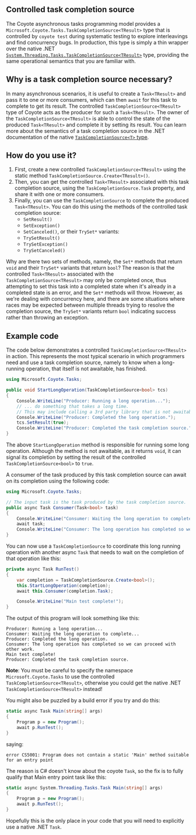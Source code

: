 ## Controlled task completion source

The Coyote asynchronous tasks programming model provides a
`Microsoft.Coyote.Tasks.TaskCompletionSource<TResult>` type that is controlled by `coyote test`
during systematic testing to explore interleavings and find concurrency bugs. In production, this
type is simply a thin wrapper over the native .NET
[`System.Threading.Tasks.TaskCompletionSource<TResult>`](https://docs.microsoft.com/en-us/dotnet/api/system.threading.tasks.taskcompletionsource-1)
type, providing the same operational semantics that you are familiar with.

## Why is a task completion source necessary?

In many asynchronous scenarios, it is useful to create a `Task<TResult>` and pass it to one or more
consumers, which can then `await` for this task to complete to get its result. The controlled
`TaskCompletionSource<TResult>` type of Coyote acts as the producer for such a `Task<TResult>`. The
owner of the `TaskCompletionSource<TResult>` is able to control the state of the produced
`Task<TResult>` and complete it by setting its result. You can learn more about the semantics of a
task completion source in the .NET documentation of the native [`TaskCompletionSource<T>`
type](https://docs.microsoft.com/en-us/dotnet/api/system.threading.tasks.taskcompletionsource-1).

## How do you use it?

1. First, create a new controlled `TaskCompletionSource<TResult>` using the static method
   `TaskCompletionSource.Create<TResult>()`.
2. Then, you can get the controlled `Task<TResult>` associated with this task completion source,
   using the `TaskCompletionSource.Task` property, and share it with one or more consumers.
3. Finally, you can use the `TaskCompletionSource` to complete the produced `Task<TResult>`. You can
   do this using the methods of the controlled task completion source:
   - `SetResult()`
   - `SetException()`
   - `SetCanceled()`, or their `TrySet*` variants:
   - `TrySetResult()`
   - `TrySetException()`
   - `TrySetCanceled()`

Why are there two sets of methods, namely, the `Set*` methods that return `void` and their `TrySet*`
variants that return `bool`? The reason is that the controlled `Task<TResult>` associated with the
`TaskCompletionSource<TResult>` may only be completed once, thus attempting to set this task into a
completed state when it's already in a completed state is an error, and the `Set*` methods will
throw. However, as we're dealing with concurrency here, and there are some situations where races
may be expected between multiple threads trying to resolve the completion source, the `TrySet*`
variants return `bool` indicating success rather than throwing an exception.

## Example code

The code below demonstrates a controlled `TaskCompletionSource<TResult>` in action. This represents
the most typical scenario in which programmers need and use a task completion source, namely to know
when a long-running operation, that itself is not awaitable, has finished.

```csharp
using Microsoft.Coyote.Tasks;

public void StartLongOperation(TaskCompletionSource<bool> tcs)
{
    Console.WriteLine("Producer: Running a long operation...");
    // ... do something that takes a long time.
    // This may include calling a 3rd party library that is not awaitable.
    Console.WriteLine("Producer: Completed the long operation.");
    tcs.SetResult(true);
    Console.WriteLine("Producer: Completed the task completion source.");
}
```

The above `StartLongOperation` method is responsible for running some long operation. Although the
method is not awaitable, as it returns `void`, it can signal its completion by setting the result of
the controlled `TaskCompletionSource<bool>` to `true`.

A consumer of the task produced by this task completion source can await on its completion using the
following code:

```csharp
using Microsoft.Coyote.Tasks;

// The input task is the task produced by the task completion source.
public async Task Consumer(Task<bool> task)
{
    Console.WriteLine("Consumer: Waiting the long operation to complete...");
    await task;
    Console.WriteLine("Consumer: The long operation has completed so we can proceed with other work.");
}
```

You can now use a `TaskCompletionSource` to coordinate this long running operation with another
async `Task` that needs to wait on the completion of that operation like this:

```csharp
private async Task RunTest()
{
    var completion = TaskCompletionSource.Create<bool>();
    this.StartLongOperation(completion);
    await this.Consumer(completion.Task);

    Console.WriteLine("Main test complete!");
}
```

The output of this program will look something like this:

```plain
Producer: Running a long operation...
Consumer: Waiting the long operation to complete...
Producer: Completed the long operation.
Consumer: The long operation has completed so we can proceed with other work.
Main test complete!
Producer: Completed the task completion source.
```

**Note**: You must be careful to specify the namespace `Microsoft.Coyote.Tasks` to use the
controlled `TaskCompletionSource<TResult>`, otherwise you could get the native .NET
`TaskCompletionSource<TResult>` instead!

You might also be puzzled by a build error if you try and do this:

```csharp
static async Task Main(string[] args)
{
    Program p = new Program();
    await p.RunTest();
}
```

saying:
```plain
error CS5001: Program does not contain a static 'Main' method suitable for an entry point
```

The reason is C# doesn't know about the coyote `Task`, so the fix is to fully qualify that Main entry point task like this:

```csharp
static async System.Threading.Tasks.Task Main(string[] args)
{
    Program p = new Program();
    await p.RunTest();
}
```

Hopefully this is the only place in your code that you will need to explicitly use a native .NET `Task`.